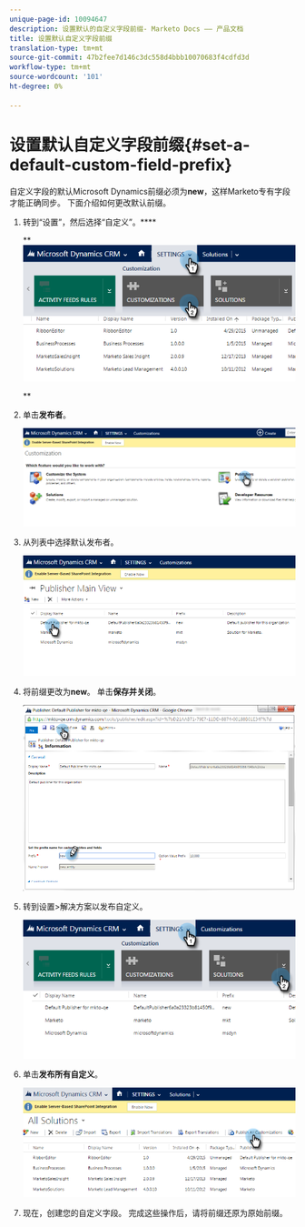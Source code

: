 ```yaml
---
unique-page-id: 10094647
description: 设置默认的自定义字段前缀- Marketo Docs —— 产品文档
title: 设置默认自定义字段前缀
translation-type: tm+mt
source-git-commit: 47b2fee7d146c3dc558d4bbb10070683f4cdfd3d
workflow-type: tm+mt
source-wordcount: '101'
ht-degree: 0%

---
```



# 设置默认自定义字段前缀{#set-a-default-custom-field-prefix}

自定义字段的默认Microsoft Dynamics前缀必须为&#x200B;**new**，这样Marketo专有字段才能正确同步。 下面介绍如何更改默认前缀。

1. 转到“设置”，然后选择“自定义”。****

   ** ![](assets/image2015-10-9-11-3a18-3a8.png)

   **

1. 单击&#x200B;**发布者**。

   ![](assets/image2015-10-9-11-3a19-3a39.png)

1. 从列表中选择默认发布者。

   ![](assets/image2015-10-9-11-3a2-3a45.png)

1. 将前缀更改为&#x200B;**new**。 单击&#x200B;**保存并关闭**。

   ![](assets/image2015-10-9-11-3a9-3a17.png)

1. 转到设置>解决方案以发布自定义。

   ![](assets/image2015-10-9-11-3a12-3a43.png)

1. 单击&#x200B;**发布所有自定义**。

   ![](assets/image2015-10-9-11-3a14-3a42.png)

1. 现在，创建您的自定义字段。 完成这些操作后，请将前缀还原为原始前缀。

